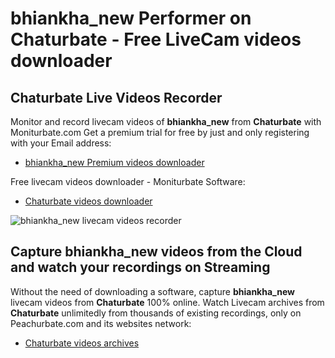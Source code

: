 # bhiankha_new Performer on Chaturbate - Free LiveCam videos downloader

## Chaturbate Live Videos Recorder

Monitor and record livecam videos of **bhiankha_new** from **Chaturbate** with Moniturbate.com
Get a premium trial for free by just and only registering with your Email address:
* [bhiankha_new Premium videos downloader](https://moniturbate.com/request-demo-licence-key.html)

Free livecam videos downloader - Moniturbate Software:
* [Chaturbate videos downloader](https://moniturbate.com/moniturbate-download-software.html)

![bhiankha_new livecam videos recorder](https://peachurnet.com/templates/moniturbate-software.png)


## Capture bhiankha_new videos from the Cloud and watch your recordings on Streaming

Without the need of downloading a software, capture **bhiankha_new** livecam videos from **Chaturbate** 100% online.
Watch Livecam archives from **Chaturbate** unlimitedly from thousands of existing recordings, only on Peachurbate.com and its websites network:
* [Chaturbate videos archives](https://peachurnet.com/)